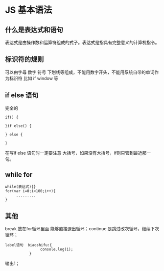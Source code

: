 # JS  基本语法

## 什么是表达式和语句
表达式是由操作数和运算符组成的式子。表达式是指具有完整意义的计算机指令。
## 标识符的规则
可以由字母 数字 符号 下划线等组成，不能用数字开头，不能用系统自带的单词作为标识符 比如 if  window 等
## if else 语句
 完全的 
 ``` 
 if() {                                    
 
 }if else() {                           
 
 } else {
 
 }          
 ```    
 在写if else 语句时一定要注意 大括号，如果没有大括号，if则只管到最近那一句。

## while for 
 ```
 while(表达式){}
 for(var i=0;i<100;i++){
      .........
 }
 ```
 ## 其他 
  break  放在for循环里面 能够直接退出循环；continue 是跳过改次循环，继续下次循环；
  ```
label语句  biaoshifu:{
                  console.log(1);
             }
  ```
  输出1；
